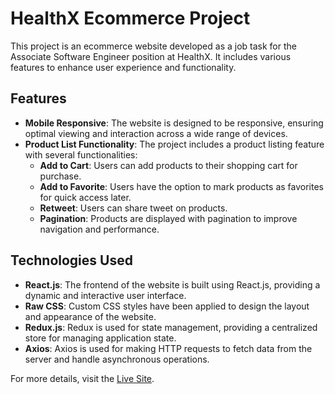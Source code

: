 # HealthX Ecommerce Project

This project is an ecommerce website developed as a job task for the Associate Software Engineer position at HealthX. It includes various features to enhance user experience and functionality.

## Features

- **Mobile Responsive**: The website is designed to be responsive, ensuring optimal viewing and interaction across a wide range of devices.
- **Product List Functionality**: The project includes a product listing feature with several functionalities:
  - **Add to Cart**: Users can add products to their shopping cart for purchase.
  - **Add to Favorite**: Users have the option to mark products as favorites for quick access later.
  - **Retweet**: Users can share tweet on products.
  - **Pagination**: Products are displayed with pagination to improve navigation and performance.

## Technologies Used

- **React.js**: The frontend of the website is built using React.js, providing a dynamic and interactive user interface.
- **Raw CSS**: Custom CSS styles have been applied to design the layout and appearance of the website.
- **Redux.js**: Redux is used for state management, providing a centralized store for managing application state.
- **Axios**: Axios is used for making HTTP requests to fetch data from the server and handle asynchronous operations.

For more details, visit the [Live Site](https://healthxtask.netlify.app/).
